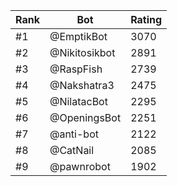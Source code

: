 Rank|Bot|Rating
---|---|---
#1|@EmptikBot|3070
#2|@Nikitosikbot|2891
#3|@RaspFish|2739
#4|@Nakshatra3|2475
#5|@NilatacBot|2295
#6|@OpeningsBot|2251
#7|@anti-bot|2122
#8|@CatNail|2085
#9|@pawnrobot|1902
